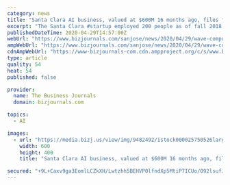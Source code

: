 ```yaml
---
category: news
title: "Santa Clara AI business, valued at $600M 16 months ago, files for bankruptcy"
excerpt: "The Santa Clara #startup employed 200 people as of fall 2018. But in this week's bankruptcy filings, it said that number has dwindled to 28 and it has less than $10 million in assets."
publishedDateTime: 2020-04-29T14:57:00Z
webUrl: "https://www.bizjournals.com/sanjose/news/2020/04/29/wave-computing-chapter-11-bankruptcy.html"
ampWebUrl: "https://www.bizjournals.com/sanjose/news/2020/04/29/wave-computing-chapter-11-bankruptcy.amp.html"
cdnAmpWebUrl: "https://www-bizjournals-com.cdn.ampproject.org/c/s/www.bizjournals.com/sanjose/news/2020/04/29/wave-computing-chapter-11-bankruptcy.amp.html"
type: article
quality: 54
heat: 54
published: false

provider:
  name: The Business Journals
  domain: bizjournals.com

topics:
  - AI

images:
  - url: "https://media.bizj.us/view/img/9482492/istock000025750526large*600xx2715-1810-1-0.jpg"
    width: 600
    height: 400
    title: "Santa Clara AI business, valued at $600M 16 months ago, files for bankruptcy"

secured: "+9L+Caxv9ga3EomlLCZkXH/Lwtzhh5BEHVP0lfndXp5MtiP7ICUo/O92lsufJddr9O+DN2qUVUalVDogVcRhx4873/05YbthZ/V2KrwG1pqguEMfP0aUzbVU40CKhMnODk3YVlTQZNP2OYIbvqPAYl+pCXeqkpQjcyfl/uYy/ax/APyRFtIcSqAtCrYvzjAmxF/lXr+BFATRlewkExDFaEvGRzJIWLSBKPQleYBAO8NMHhNWl1dFv53xmd4+TXUIIlo0kXsfhGVtJbLSOP0wd/6sjQcC2EoU4Wagf65NjNngaM4ZNOaiMCBptNdzs2jpONIXdzBPXgZHOn3vMjfc2/N9RwXoxbxezUj2TdWtHNiYJ+fGTNkHFMz+qqdwm5ah1ctX7p27dHChkxoLg24bEHrWCGmES5gEDyBXgkQ5n8z9wbD5dAR7HQmei/yVFVClQGHNH5QrpMhD3r/rvA93guziN1ux6rctJ2xQ1P7br2I=;i0hLCAATM0CllH3kmz5QBg=="
---
```


